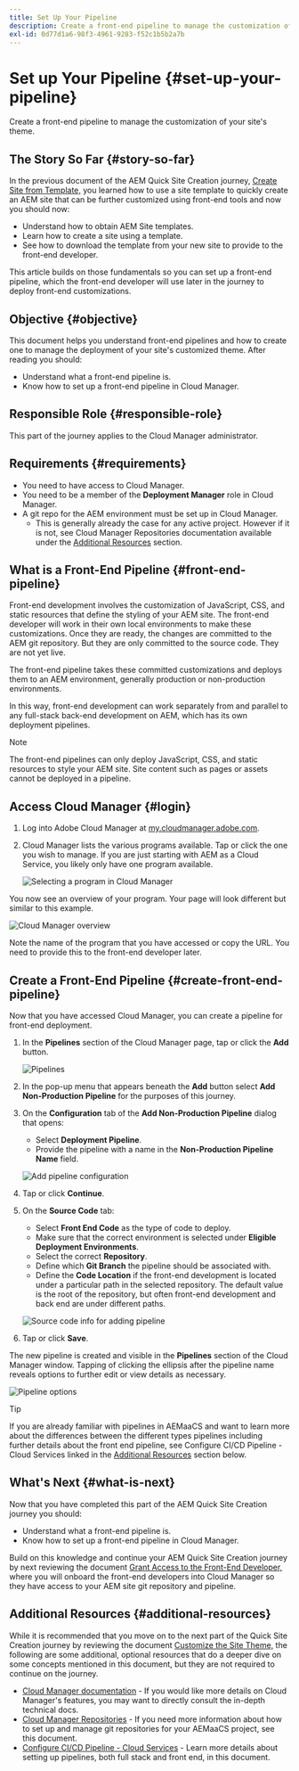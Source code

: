 ```yaml
---
title: Set Up Your Pipeline
description: Create a front-end pipeline to manage the customization of your site's theme.
exl-id: 0d77d1a6-98f3-4961-9283-f52c1b5b2a7b
---
```

# Set up Your Pipeline {#set-up-your-pipeline}

Create a front-end pipeline to manage the customization of your site's theme.

## The Story So Far {#story-so-far}

In the previous document of the AEM Quick Site Creation journey, [Create Site from Template,](create-site.md) you learned how to use a site template to quickly create an AEM site that can be further customized using front-end tools and now you should now:

* Understand how to obtain AEM Site templates.
* Learn how to create a site using a template.
* See how to download the template from your new site to provide to the front-end developer.

This article builds on those fundamentals so you can set up a front-end pipeline, which the front-end developer will use later in the journey to deploy front-end customizations.

## Objective {#objective}

This document helps you understand front-end pipelines and how to create one to manage the deployment of your site's customized theme. After reading you should:

* Understand what a front-end pipeline is.
* Know how to set up a front-end pipeline in Cloud Manager.

## Responsible Role {#responsible-role}

This part of the journey applies to the Cloud Manager administrator.

## Requirements {#requirements}

* You need to have access to Cloud Manager.
* You need to be a member of the **Deployment Manager** role in Cloud Manager.
* A git repo for the AEM environment must be set up in Cloud Manager.
  * This is generally already the case for any active project. However if it is not, see Cloud Manager Repositories documentation available under the [Additional Resources](#additional-resources) section.

## What is a Front-End Pipeline {#front-end-pipeline}

Front-end development involves the customization of JavaScript, CSS, and static resources that define the styling of your AEM site. The front-end developer will work in their own local environments to make these customizations. Once they are ready, the changes are committed to the AEM git repository. But they are only committed to the source code. They are not yet live.

The front-end pipeline takes these committed customizations and deploys them to an AEM environment, generally production or non-production environments.

In this way, front-end development can work separately from and parallel to any full-stack back-end development on AEM, which has its own deployment pipelines.

>[!NOTE]
>
>The front-end pipelines can only deploy JavaScript, CSS, and static resources to style your AEM site. Site content such as pages or assets cannot be deployed in a pipeline.

## Access Cloud Manager {#login}

1. Log into Adobe Cloud Manager at [my.cloudmanager.adobe.com](https://my.cloudmanager.adobe.com/).

1. Cloud Manager lists the various programs available. Tap or click the one you wish to manage. If you are just starting with AEM as a Cloud Service, you likely only have one program available.

   ![Selecting a program in Cloud Manager](assets/cloud-manager-select-program.png)

You now see an overview of your program. Your page will look different but similar to this example.

![Cloud Manager overview](assets/cloud-manager-overview.png)

Note the name of the program that you have accessed or copy the URL. You need to provide this to the front-end developer later.

## Create a Front-End Pipeline {#create-front-end-pipeline}

Now that you have accessed Cloud Manager, you can create a pipeline for front-end deployment.

1. In the **Pipelines** section of the Cloud Manager page, tap or click the **Add** button.

   ![Pipelines](assets/pipelines-add.png)

1. In the pop-up menu that appears beneath the **Add** button select **Add Non-Production Pipeline** for the purposes of this journey.

1. On the **Configuration** tab of the **Add Non-Production Pipeline** dialog that opens:
   * Select **Deployment Pipeline**.
   * Provide the pipeline with a name in the **Non-Production Pipeline Name** field.

   ![Add pipeline configuration](assets/add-pipeline-configuration.png)

1. Tap or click **Continue**.

1. On the **Source Code** tab:
   * Select **Front End Code** as the type of code to deploy.
   * Make sure that the correct environment is selected under **Eligible Deployment Environments**.
   * Select the correct **Repository**.
   * Define which **Git Branch** the pipeline should be associated with.
   * Define the **Code Location** if the front-end development is located under a particular path in the selected repository. The default value is the root of the repository, but often front-end development and back end are under different paths.

   ![Source code info for adding pipeline](assets/add-pipeline-source-code.png)

1. Tap or click **Save**.

The new pipeline is created and visible in the **Pipelines** section of the Cloud Manager window. Tapping of clicking the ellipsis after the pipeline name reveals options to further edit or view details as necessary.

![Pipeline options](assets/new-pipeline.png)

>[!TIP]
>
>If you are already familiar with pipelines in AEMaaCS and want to learn more about the differences between the different types pipelines including further details about the front end pipeline, see Configure CI/CD Pipeline - Cloud Services linked in the [Additional Resources](#additional-resources) section below.

## What's Next {#what-is-next}

Now that you have completed this part of the AEM Quick Site Creation journey you should:

* Understand what a front-end pipeline is.
* Know how to set up a front-end pipeline in Cloud Manager.

Build on this knowledge and continue your AEM Quick Site Creation journey by next reviewing the document [Grant Access to the Front-End Developer,](grant-access.md) where you will onboard the front-end developers into Cloud Manager so they have access to your AEM site git repository and pipeline.

## Additional Resources {#additional-resources}

While it is recommended that you move on to the next part of the Quick Site Creation journey by reviewing the document [Customize the Site Theme,](customize-theme.md) the following are some additional, optional resources that do a deeper dive on some concepts mentioned in this document, but they are not required to continue on the journey.

* [Cloud Manager documentation](https://experienceleague.adobe.com/docs/experience-manager-cloud-service/onboarding/onboarding-concepts/cloud-manager-introduction.html) - If you would like more details on Cloud Manager's features, you may want to directly consult the in-depth technical docs.
* [Cloud Manager Repositories](/help/implementing/cloud-manager/managing-code/cloud-manager-repositories.md) - If you need more information about how to set up and manage git repositories for your AEMaaCS project, see this document.
* [Configure CI/CD Pipeline - Cloud Services](/help/implementing/cloud-manager/configuring-pipelines/introduction-ci-cd-pipelines.md) - Learn more details about setting up pipelines, both full stack and front end, in this document.
